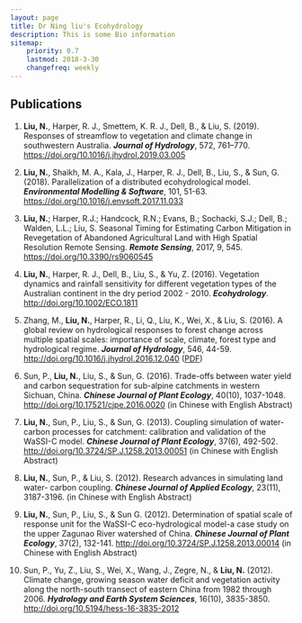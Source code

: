 ```yaml
---
layout: page
title: Dr Ning liu's Ecohydrology
description: This is some Bio information 
sitemap:
    priority: 0.7
    lastmod: 2018-3-30
    changefreq: weekly
---
```

## Publications
1. **Liu, N.**, Harper, R. J., Smettem, K. R. J., Dell, B., & Liu, S. (2019). Responses of streamflow to vegetation and climate change in southwestern Australia. ***Journal of Hydrology***, 572, 761–770. <https://doi.org/10.1016/j.jhydrol.2019.03.005>

1. **Liu, N.**, Shaikh, M. A., Kala, J., Harper, R. J., Dell, B., Liu, S., & Sun, G. (2018). Parallelization of a distributed ecohydrological model. ***Environmental Modelling & Software***, 101, 51-63. <https://doi.org/10.1016/j.envsoft.2017.11.033> 

1. **Liu, N.**; Harper, R.J.; Handcock, R.N.; Evans, B.; Sochacki, S.J.; Dell, B.; Walden, L.L.; Liu, S. Seasonal Timing for Estimating Carbon Mitigation in Revegetation of Abandoned Agricultural Land with High Spatial Resolution Remote Sensing. ***Remote Sensing***, 2017, 9, 545. <https://doi.org/10.3390/rs9060545> 

1. **Liu, N.**, Harper, R. J., Dell, B., Liu, S., & Yu, Z. (2016). Vegetation dynamics and rainfall sensitivity for different vegetation types of the Australian continent in the dry period 2002 - 2010. ***Ecohydrology***. <http://doi.org/10.1002/ECO.1811>

1. Zhang, M., **Liu, N.**, Harper, R., Li, Q., Liu, K., Wei, X., & Liu, S. (2016).  A global review on hydrological responses to forest change across multiple spatial scales: importance of scale, climate, forest type and hydrological regime. ***Journal of Hydrology***, 546, 44-59. http://doi.org/10.1016/j.jhydrol.2016.12.040 ([PDF](http://docs.wixstatic.com/ugd/5c3eeb_97b5136f23be4f18b7e7318d8c45be5e.pdf))

1. Sun, P., **Liu, N.**, Liu, S., & Sun, G. (2016). Trade-offs between water yield and carbon sequestration for sub-alpine catchments in western Sichuan, China. ***Chinese Journal of Plant Ecology***, 40(10), 1037-1048. http://doi.org/10.17521/cjpe.2016.0020 (in Chinese with English Abstract)

1. **Liu, N.**, Sun, P., Liu,   S.,   &  Sun,   G.  (2013). Coupling   simulation of water-carbon processes for catchment: calibration and validation of the WaSSI-C model. ***Chinese Journal of Plant Ecology***, 37(6), 492-502. http://doi.org/10.3724/SP.J.1258.2013.00051 (in Chinese with English Abstract)

1. **Liu, N.**, Sun, P., & Liu, S. (2012). Research advances in simulating land water- carbon coupling. ***Chinese Journal of Applied Ecology***, 23(11), 3187-3196. (in Chinese with English Abstract)

1. **Liu, N.**, Sun, P., Liu, S., & Sun G. (2012). Determination of spatial scale of response unit for the WaSSI-C eco-hydrological model-a case study on the upper Zagunao River watershed of China. ***Chinese Journal of Plant Ecology***, 37(2), 132-141. http://doi.org/10.3724/SP.J.1258.2013.00014 (in Chinese with English Abstract)

1. Sun, P., Yu, Z., Liu, S., Wei, X., Wang, J., Zegre, N., & **Liu, N.** (2012). Climate change, growing season water deficit and vegetation activity along the north-south transect of eastern China from 1982 through 2006. ***Hydrology and Earth System Sciences***, 16(10), 3835-3850. http://doi.org/10.5194/hess-16-3835-2012

